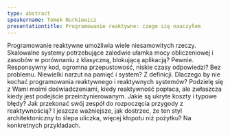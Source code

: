 ```yaml
---
type: abstract
speakername: Tomek Nurkiewicz
presentationtitle: Programowanie reaktywne: czego się nauczyłem
---
```

Programowanie reaktywne umożliwia wiele niesamowitych rzeczy. Skalowalne systemy potrzebujące zaledwie ułamka mocy obliczeniowej i zasobów w porównaniu z klasyczną, blokującą aplikacją? Pewnie. Responsywny kod, ogromna przepustowość, niskie czasy odpowiedzi? Bez problemu. Niewielki narzut na pamięć i system? Z definicji. Dlaczego by nie kochać programowania reaktywnego i reaktywnych systemów? Podzielę się z Wami moimi doświadczeniami, kiedy reaktywność popłaca, ale zwłaszcza kiedy jest podejście przeinżynierowanym. Jakie są ukryte koszty i typowe błędy? Jak przekonać swój zespół do rozpoczęcia przygody z reaktywnością? I jeszcze ważniejsze, jak dostrzec, że ten styl architektoniczny to ślepa uliczka, więcej kłopotu niż pożytku? Na konkretnych przykładach.
